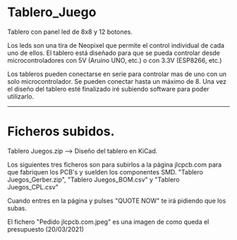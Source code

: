 # Tablero_Juego
Tablero con panel led de 8x8 y 12 botones.

Los leds son una tira de Neopixel que permite el control individual de cada uno de ellos. El tablero está diseñado para que se pueda controlar desde microcontroladores con 5V (Aruino UNO, etc.) o con 3.3V (ESP8266, etc.)

Los tableros pueden conectarse en serie para controlar mas de uno con un solo microcontrolador. Se pueden conectar hasta un máximo de 8.
Una vez el diseño del tablero esté finalizado iré subiendo software para poder utilizarlo.

------------------------------------------------------------------------------------------
Ficheros subidos.
==================
Tablero Juegos.zip --> Diseño del tablero en KiCad.

Los siguientes tres ficheros son para subirlos a la página jlcpcb.com para que fabriquen los PCB's y suelden los componentes SMD.
"Tablero Juegos_Gerber.zip", "Tablero Juegos_BOM.csv" y "Tablero Juegos_CPL.csv"

Cuando entres en la página y pulses "QUOTE NOW" te irá pidiendo que los subas.

El fichero "Pedido jlcpcb.com.jpeg" es una imagen de como queda el presupuesto (20/03/2021)
